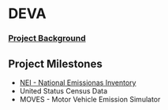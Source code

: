 # DEVA
### [Project Background](https://github.com/itskeerthana/Shiny-App/blob/main/README.md)

## Project Milestones 
  * [NEI - National Emissionas Inventory](https://github.com/itskeerthana/vivke/edit/main/Readme.md)
  * United Status Census Data
  * MOVES - Motor Vehicle Emission Simulator

